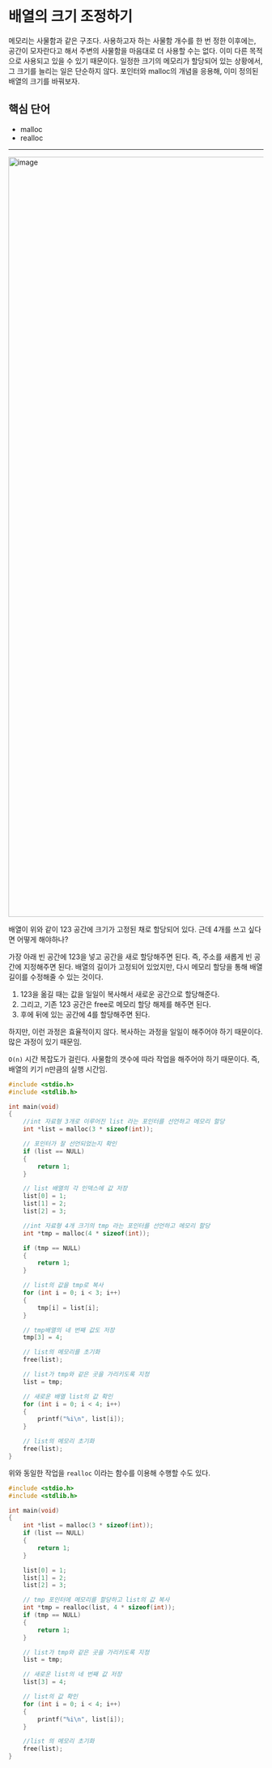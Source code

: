 # 배열의 크기 조정하기

메모리는 사물함과 같은 구조다. 사용하고자 하는 사물함 개수를 한 번 정한 이후에는, 공간이 모자란다고 해서 주변의 사물함을 마음대로 더 사용할 수는 없다. 이미 다른 목적으로 사용되고 있을 수 있기 때문이다. 일정한 크기의 메모리가 할당되어 있는 상황에서, 그 크기를 늘리는 일은 단순하지 않다. 포인터와 malloc의 개념을 응용해, 이미 정의된 배열의 크기를 바꿔보자.

## 핵심 단어

- malloc
- realloc

---

<img width="1500" alt="image" src="https://github.com/pozafly/TIL/assets/59427983/526b6ad4-54f5-432a-b129-3b9f30e59b58">

배열이 위와 같이 123 공간에 크기가 고정된 채로 할당되어 있다. 근데 4개를 쓰고 싶다면 어떻게 해야하나?

가장 아래 빈 공간에 123을 넣고 공간을 새로 할당해주면 된다. 즉, 주소를 새롭게 빈 공간에 지정해주면 된다. 배열의 길이가 고정되어 있었지만, 다시 메모리 할당을 통해 배열 길이를 수정해줄 수 있는 것이다.

1. 123을 옮길 때는 값을 일일이 복사해서 새로운 공간으로 할당해준다.
2. 그리고, 기존 123 공간은 free로 메모리 할당 해제를 해주면 된다.
3. 후에 뒤에 있는 공간에 4를 할당해주면 된다.

하지만, 이런 과정은 효율적이지 않다. 복사하는 과정을 일일이 해주어야 하기 때문이다. 많은 과정이 있기 때문임.

`O(n)` 시간 복잡도가 걸린다. 사물함의 갯수에 따라 작업을 해주어야 하기 때문이다. 즉, 배열의 키기 n만큼의 실행 시간임.

```c
#include <stdio.h>
#include <stdlib.h>

int main(void)
{
    //int 자료형 3개로 이루어진 list 라는 포인터를 선언하고 메모리 할당
    int *list = malloc(3 * sizeof(int));

    // 포인터가 잘 선언되었는지 확인
    if (list == NULL)
    {
        return 1;
    }

    // list 배열의 각 인덱스에 값 저장
    list[0] = 1;
    list[1] = 2;
    list[2] = 3;

    //int 자료형 4개 크기의 tmp 라는 포인터를 선언하고 메모리 할당
    int *tmp = malloc(4 * sizeof(int));

    if (tmp == NULL)
    {
        return 1;
    }

    // list의 값을 tmp로 복사
    for (int i = 0; i < 3; i++)
    {
        tmp[i] = list[i];
    }

    // tmp배열의 네 번째 값도 저장
    tmp[3] = 4;

    // list의 메모리를 초기화
    free(list);

    // list가 tmp와 같은 곳을 가리키도록 지정
    list = tmp;

    // 새로운 배열 list의 값 확인
    for (int i = 0; i < 4; i++)
    {
        printf("%i\n", list[i]);
    }

    // list의 메모리 초기화
    free(list);
}
```

위와 동일한 작업을 `realloc` 이라는 함수를 이용해 수행할 수도 있다.

```c
#include <stdio.h>
#include <stdlib.h>

int main(void)
{
    int *list = malloc(3 * sizeof(int));
    if (list == NULL)
    {
        return 1;
    }

    list[0] = 1;
    list[1] = 2;
    list[2] = 3;

    // tmp 포인터에 메모리를 할당하고 list의 값 복사
    int *tmp = realloc(list, 4 * sizeof(int));
    if (tmp == NULL)
    {
        return 1;
    }

    // list가 tmp와 같은 곳을 가리키도록 지정
    list = tmp;

    // 새로운 list의 네 번째 값 저장
    list[3] = 4;

    // list의 값 확인
    for (int i = 0; i < 4; i++)
    {
        printf("%i\n", list[i]);
    }

    //list 의 메모리 초기화
    free(list);
}
```


